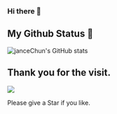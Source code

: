 ### Hi there 👋

<!--
**janceChun/janceChun** is a ✨ _special_ ✨ repository because its `README.md` (this file) appears on your GitHub profile.

Here are some ideas to get you started:

- 🔭 I’m currently working on ...
- 🌱 I’m currently learning ...
- 👯 I’m looking to collaborate on ...
- 🤔 I’m looking for help with ...
- 💬 Ask me about ...
- 📫 How to reach me: ...
- 😄 Pronouns: ...
- ⚡ Fun fact: ...
-->

## My Github Status 🦸

![janceChun's GitHub stats](https://github-readme-stats.vercel.app/api?username=janceChun&show_icons=true&theme=radical)




## Thank you for the visit.

![](http://profile-counter.glitch.me/janceChun/count.svg)

Please give a Star if you like.
